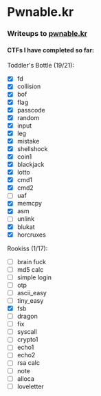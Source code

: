 # Pwnable.kr
### Writeups to [pwnable.kr](https://pwnable.kr) 



#### CTFs I have completed so far: 
Toddler's Bottle (19/21):

- [x] fd
- [x] collision
- [x] bof
- [x] flag
- [x] passcode
- [x] random
- [x] input
- [x] leg
- [x] mistake
- [x] shellshock
- [x] coin1
- [x] blackjack
- [x] lotto
- [x] cmd1
- [x] cmd2
- [ ] uaf
- [x] memcpy
- [x] asm
- [ ] unlink
- [x] blukat
- [x] horcruxes

Rookiss (1/17):
- [ ] brain fuck
- [ ] md5 calc
- [ ] simple login
- [ ] otp
- [ ] ascii_easy
- [ ] tiny_easy
- [x] fsb
- [ ] dragon
- [ ] fix
- [ ] syscall
- [ ] crypto1
- [ ] echo1
- [ ] echo2
- [ ] rsa calc
- [ ] note
- [ ] alloca
- [ ] loveletter
